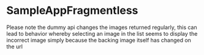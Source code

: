 # SampleAppFragmentless

Please note the dummy api changes the images returned regularly, this can lead to behavior whereby selecting an image in the list seems to display the incorrect image simply because the backing image itself has changed on the url
